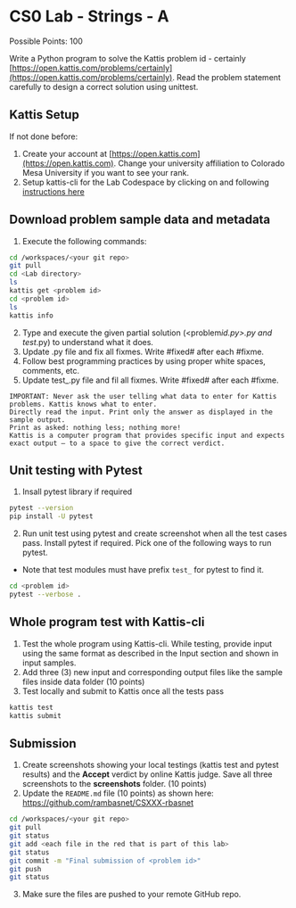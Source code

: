 # CS0 Lab - Strings - A

Possible Points: 100

Write a Python program to solve the Kattis problem id - certainly [https://open.kattis.com/problems/certainly](https://open.kattis.com/problems/certainly). Read the problem statement carefully to design a correct solution using unittest.

## Kattis Setup

If not done before:

1. Create your account at [https://open.kattis.com](https://open.kattis.com). Change your university affiliation to Colorado Mesa University if you want to see your rank.
2. Setup kattis-cli for the Lab Codespace by clicking on and following [instructions here](https://coloradomesa365-my.sharepoint.com/:w:/g/personal/rbasnet_coloradomesa_edu/ESYiqurabGZJrIKmpCT4FnEBcw25QfcGjk_HK5PnRYbveA?e=xVLbe9)

## Download problem sample data and metadata

1. Execute the following commands:

```bash
cd /workspaces/<your git repo>
git pull
cd <Lab directory>
ls
kattis get <problem id>
cd <problem id>
ls
kattis info
```

2. Type and execute the given partial solution (<problem*id.py>.py and test*<problem id>.py) to understand what it does.
3. Update <problem id>.py file and fix all fixmes. Write #fixed# after each #fixme.
4. Follow best programming practices by using proper white spaces, comments, etc.
5. Update test\_<problem id>.py file and fil all fixmes. Write #fixed# after each #fixme.

```
IMPORTANT: Never ask the user telling what data to enter for Kattis problems. Kattis knows what to enter.
Directly read the input. Print only the answer as displayed in the sample output.
Print as asked: nothing less; nothing more!
Kattis is a computer program that provides specific input and expects exact output – to a space to give the correct verdict.
```

## Unit testing with Pytest

1. Insall pytest library if required

```bash
pytest --version
pip install -U pytest
```

2. Run unit test using pytest and create screenshot when all the test cases pass. Install pytest if required. Pick one of the following ways to run pytest.

- Note that test modules must have prefix `test_` for pytest to find it.

```bash
cd <problem id>
pytest --verbose .
```

## Whole program test with Kattis-cli

1. Test the whole program using Kattis-cli. While testing, provide input using the same format as described in the Input section and shown in input samples.
2. Add three (3) new input and corresponding output files like the sample files inside data folder (10 points)
3. Test locally and submit to Kattis once all the tests pass

```bash
kattis test
kattis submit
```

## Submission

1. Create screenshots showing your local testings (kattis test and pytest results) and the **Accept** verdict by online Kattis judge. Save all three screenshots to the **screenshots** folder. (10 points)
2. Update the `README.md` file (10 points) as shown here: <https://github.com/rambasnet/CSXXX-rbasnet>

```bash
cd /workspaces/<your git repo>
git pull
git status
git add <each file in the red that is part of this lab>
git status
git commit -m "Final submission of <problem id>"
git push
git status
```

3. Make sure the files are pushed to your remote GitHub repo.
